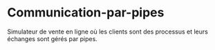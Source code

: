 # Communication-par-pipes
Simulateur de vente en ligne où les clients sont des processus et leurs échanges sont gérés par pipes.
